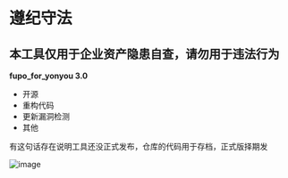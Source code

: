 # 遵纪守法
## 本工具仅用于企业资产隐患自查，请勿用于违法行为
**fupo_for_yonyou 3.0**
- 开源
- 重构代码
- 更新漏洞检测
- 其他

有这句话存在说明工具还没正式发布，仓库的代码用于存档，正式版择期发

![image](https://github.com/novysodope/fupo_for_yonyou/assets/45167857/59e28535-94db-4603-9c64-ade50c0accdd)




